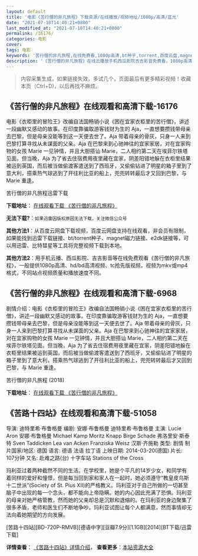 ```yaml
---
layout: default
title: '电影《苦行僧的非凡旅程》下载资源/在线播放/视频地址/1080p/高清/蓝光'
date: "2021-07-10T14:40:21+0800"
last_modified_at: "2021-07-10T14:40:21+0800"
permalink: /16176/
categories: 电影
cover:
tags: 电影
keywords: '苦行僧的非凡旅程,在线免费看,1080p高清,bt种子,torrent,百度云盘,magnet,磁力链,迅雷下载资源'
description: '《苦行僧的非凡旅程》在线云播放手机西瓜影院吉吉影音免费看，1080p高清bd/hd未删减完整版和tc抢先枪版，mkv/mp4格式，附带bt/torrent种子、magnet/磁力链、百度云盘、网盘资源迅雷下载链接'
---
```


>内容采集生成，如果链接失效，多试几个，页面最后有更多精彩视频！收藏本页（Ctrl+D)，以后再找不麻烦。


## 《苦行僧的非凡旅程》在线观看和高清下载-16176

电影《衣柜里的冒险王》改编自法国畅销小说《困在宜家衣柜里的苦行僧》，讲述一段幽默又感动的故事。在印度靠骗取游客钱财为生的 Aja，一直想要攒钱带母亲去巴黎，但是母亲没能等到这一天便去世了。Aja 带着母亲的骨灰，只身一人来到巴黎打算寻找从未谋面的父亲。Aja 在巴黎来到心驰神往的宜家家居，对在宜家购物的女孩 Marie 一见钟情，并且大胆搭讪 Marie，二人相约第二天在埃菲尔铁塔见面。但当晚，Aja 为了省去住宿费用夜里藏在宜家，阴差阳错地躲在衣柜里结果被运到英国，而后被当做偷渡客遣送到了西班牙，又偷偷钻进了明星的箱子里到了意大利，搭乘热气球逃到了开往利比亚的船上，兜兜转转最后才又回到巴黎，与 Marie 重逢。


苦行僧的非凡旅程迅雷下载

**下载地址**： [在线观看下载 《苦行僧的非凡旅程》](https://www.993dy.com//vod-detail-id-31610.html) 


**无法下载?**：`如果迅雷因版权原因无法下载，关注微信公众号 `

**其他方法1**：从百度云网盘下载视频，百度云网盘支持在线观看，非会员有限制，如果能找到迅雷下载链接、bt/torrent种子、magnet磁力链接、e2dk链接等，可以用迅雷、比特彗星等工具将完整视频下载到本地。

**其他方法2**：用手机云播、西瓜影院、吉吉影音等在线免费观看《苦行僧的非凡旅程》，一般提供1080p高清、hd/bd高清视频、tc抢先版视频，视频为mkv或mp4格式，不同站点视频质量和播放速度不同。


## 《苦行僧的非凡旅程》在线观看和高清下载-6968

剧情介绍：电影《衣柜里的冒险王》改编自法国畅销小说《困在宜家衣柜里的苦行僧》，讲述一段幽默又感动的故事。在印度靠骗取游客钱财为生的 Aja，一直想要攒钱带母亲去巴黎，但是母亲没能等到这一天便去世了。Aja 带着母亲的骨灰，只身一人来到巴黎打算寻找从未谋面的父亲。Aja 在巴黎来到心驰神往的宜家家居，对在宜家购物的女孩 Marie 一见钟情，并且大胆搭讪 Marie，二人相约第二天在埃菲尔铁塔见面。但当晚，Aja 为了省去住宿费用夜里藏在宜家，阴差阳错地躲在衣柜里结果被运到英国，而后被当做偷渡客遣送到了西班牙，又偷偷钻进了明星的箱子里到了意大利，搭乘热气球逃到了开往利比亚的船上，兜兜转转最后才又回到巴黎，与 Marie 重逢。


苦行僧的非凡旅程 (2018)

**下载地址**： [在线观看下载 《苦行僧的非凡旅程》](https://www.btbtdy.me/btdy/dy13972.html) 


## 《苦路十四站》在线观看和高清下载-51058

导演: 迪特里希·布鲁格曼 编剧: 安娜·布鲁格曼 迪特里希·布鲁格曼 主演: Lucie Aron 安娜·布鲁格曼 Michael Kamp Moritz Knapp Birge Schade 弗洛里安·斯泰特 Sven Taddicken Lea van Acken Franziska Weisz 汉斯·齐施勒 类型: 剧情 制片国家/地区: 德国 语言: 德语 法语 拉丁语 上映日期: 2014-03-20(德国) 片长: 107分钟 又名: 赴难之路(台) 十字车站 Stations of the Cross

玛利亚过着两种截然不同的生活。在学校里，她是个平凡的14岁少女，和同学有着同样的爱好和憧憬，但是每当回到家和家人在一起时，她必须遵守“教皇皮乌斯十二世派”(Society of St. Pius XII)的严格教义。玛利亚对于自己所做的一切甚至脑子中出现的每一个念头，都不能向上帝隐瞒。她的内心因此充满了恐惧。玛利亚的母亲对她严格管教，然而她的父亲却总是沉默和退缩的。在玛利亚的身边聚集了很多矛盾，老师和医生们不断地争吵。玛利亚试图让每个人都满意，然而事情却无法向着她期望的方向发展。


[苦路十四站][BD-720P-RMVB][德语中字][豆瓣7.9分][1.1GB][2014][BT下载/迅雷下载]

**详情查看**： [《苦路十四站》详情介绍](/movie/51058/)， **查看更多**：[本站资源大全](/movie/t/all/)


